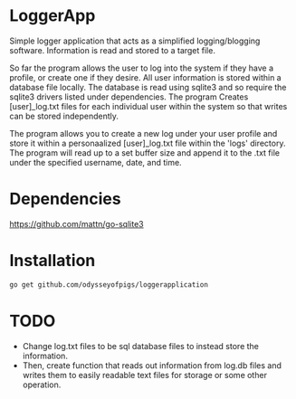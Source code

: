 # LoggerApp

Simple logger application that acts as a simplified logging/blogging software.
Information is read and stored to a target file.

So far the program allows the user to log into the system if they have a 
profile, or create one if they desire. All user information is stored within a 
database file locally. The database is read using sqlite3 and so require the 
sqlite3 drivers listed under dependencies. The program Creates [user]_log.txt 
files for each individual user within the system so that writes can be stored 
independently.

The program allows you to create a new log under your user profile and store it 
within a personaalized [user]_log.txt file within the 'logs' directory. The program 
will read up to a set buffer size and append it to the .txt file under the specified 
username, date, and time.


# Dependencies

https://github.com/mattn/go-sqlite3

# Installation

```bash
go get github.com/odysseyofpigs/loggerapplication
```

# TODO

* Change log.txt files to be sql database files to instead store the information.
* Then, create function that reads out information from log.db files and writes them to 
easily readable text files for storage or some other operation.
